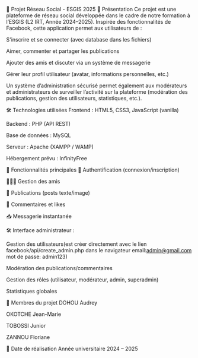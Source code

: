 💬 Projet Réseau Social - ESGIS 2025
📌 Présentation
Ce projet est une plateforme de réseau social développée dans le cadre de notre formation à l’ESGIS (L2 IRT, Année 2024–2025).
Inspirée des fonctionnalités de Facebook, cette application permet aux utilisateurs de :

S'inscrire et se connecter (avec database dans les fichiers)

Aimer, commenter et partager les publications

Ajouter des amis et discuter via un système de messagerie

Gérer leur profil utilisateur (avatar, informations personnelles, etc.)

Un système d’administration sécurisé permet également aux modérateurs et administrateurs de surveiller l’activité sur la plateforme (modération des publications, gestion des utilisateurs, statistiques, etc.).

🛠️ Technologies utilisées
Frontend : HTML5, CSS3, JavaScript (vanilla)

Backend : PHP (API REST)

Base de données : MySQL

Serveur : Apache (XAMPP / WAMP)

Hébergement prévu : InfinityFree

🔐 Fonctionnalités principales
🔑 Authentification (connexion/inscription)

🧑‍🤝‍🧑 Gestion des amis

📝 Publications (posts texte/image)

💬 Commentaires et likes

📥 Messagerie instantanée

🛠️ Interface administrateur :

Gestion des utilisateurs(est créer directement avec le lien facebook/api/create_admin.php dans le navigateur  email:admin@gmail.com   mot de passe: admin123)

Modération des publications/commentaires

Gestion des rôles (utilisateur, modérateur, admin, superadmin)

Statistiques globales

👥 Membres du projet
DOHOU Audrey

OKOTCHE Jean-Marie

TOBOSSI Junior

ZANNOU Floriane

📆 Date de réalisation
Année universitaire 2024 – 2025